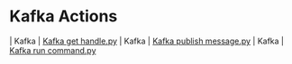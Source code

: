 

 # Kafka Actions 

| Kafka | [Kafka get handle.py](https://github.com/unskript/Awesome-CloudOps-Automation/tree/master/Kafka/legos/kafka_get_handle) 
| Kafka | [Kafka publish message.py](https://github.com/unskript/Awesome-CloudOps-Automation/tree/master/Kafka/legos/kafka_publish_message) 
| Kafka | [Kafka run command.py](https://github.com/unskript/Awesome-CloudOps-Automation/tree/master/Kafka/legos/kafka_run_command) 
